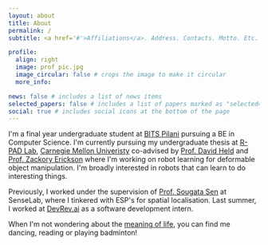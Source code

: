 ```yaml
---
layout: about
title: About
permalink: /
subtitle: <a href='#'>Affiliations</a>. Address. Contacts. Motto. Etc.

profile:
  align: right
  image: prof_pic.jpg
  image_circular: false # crops the image to make it circular
  more_info: 

news: false # includes a list of news items
selected_papers: false # includes a list of papers marked as "selected={true}"
social: true # includes social icons at the bottom of the page
---
```


I'm a final year undergraduate student at [BITS Pilani](https://www.bits-pilani.ac.in/goa/) pursuing a BE in Computer Science. I'm currently pursuing my undergraduate thesis at [R-PAD Lab](https://r-pad.github.io/), [Carnegie Mellon Univeristy](https://www.ri.cmu.edu/) co-advised by [Prof. David Held](https://www.ri.cmu.edu/ri-faculty/david-held/) and [Prof. Zackory Erickson](https://zackory.com/) where I'm working on robot learning for deformable object manipulation. I'm broadly interested in robots that can learn to do interesting things. 

Previously, I worked under the supervision of [Prof. Sougata Sen](https://www.bits-pilani.ac.in/goa/sougata-sen/) at SenseLab, where I tinkered with ESP's for spatial localisation. Last summer, I worked at [DevRev.ai](https://devrev.ai/) as a software development intern.

When I'm not wondering about the [meaning of life](https://www.youtube.com/playlist?list=PLypiXJdtIca7i8IrNye4IenjnUCP9LF35), you can find me dancing, reading or playing badminton!
